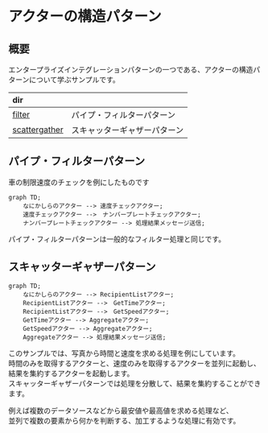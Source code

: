 # アクターの構造パターン

## 概要

エンタープライズインテグレーションパターンの一つである、アクターの構造パターンについて学ぶサンプルです。  

| dir                              |                |
|:---------------------------------|:---------------|
| [filter](./filter)               | パイプ・フィルターパターン  |
| [scattergather](./scattergather) | スキャッターギャザーパターン |

## パイプ・フィルターパターン

車の制限速度のチェックを例にしたものです

```mermaid
graph TD;
    なにかしらのアクター --> 速度チェックアクター;
    速度チェックアクター -->　ナンバープレートチェックアクター;
    ナンバープレートチェックアクター --> 処理結果メッセージ送信;
```

パイプ・フィルターパターンは一般的なフィルター処理と同じです。

## スキャッターギャザーパターン

```mermaid
graph TD;
    なにかしらのアクター --> RecipientListアクター;
    RecipientListアクター -->　GetTimeアクター;
    RecipientListアクター -->　GetSpeedアクター;
    GetTimeアクター --> Aggregateアクター;
    GetSpeedアクター --> Aggregateアクター;
    Aggregateアクター --> 処理結果メッセージ送信;
```

このサンプルでは、写真から時間と速度を求める処理を例にしています。  
時間のみを取得するアクターと、速度のみを取得するアクターを並列に起動し、  
結果を集約するアクターを起動します。  
スキャッターギャザーパターンでは処理を分散して、結果を集約することができます。

例えば複数のデータソースなどから最安値や最高値を求める処理など、  
並列で複数の要素から何かを判断する、加工するような処理に有効です。
